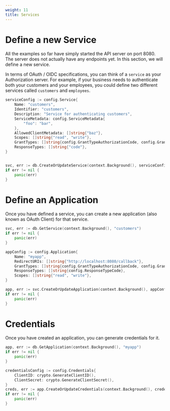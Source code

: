 ```yaml
---
weight: 11
title: Services
---
```


# Define a new Service

All the examples so far have simply started the API server on port 8080. The server does not actually have any endpoints yet. 
In this section, we will define a new service. 

In terms of OAuth / OIDC specifications, you can think of a `service` as your Authorization server.
For example, if your business needs to authenticate both your customers and your employees, you could define 
two different services called `customers` and `employees`.

```go
serviceConfig := config.Service{
	Name: "customers",
    Identifier: "customers",
    Description: "Service for authenticating customers",
    ServiceMetadata: config.ServiceMetadata{
        "foo": "bar",
    },
    AllowedClientMetadata: []string{"baz"},
	Scopes: []string{"read", "write"}, 
	GrantTypes: []string{config.GrantTypeAuthorizationCode, config.GrantTypeRefreshToken},
	ResponseTypes: []string{"code"},
}


svc, err := db.CreateOrUpdateService(context.Background(), serviceConfig)
if err != nil {
    panic(err)
}
```

# Define an Application
Once you have defined a service, you can create a new application (also known as OAuth Client) for that service.
```go
svc, err := db.GetService(context.Background(), "customers")
if err != nil {
    panic(err)
}

appConfig := config.Application{
    Name: "myapp",
    RedirectURIs: []string{"http://localhost:8080/callback"},
    GrantTypes: []string{config.GrantTypeAuthorizationCode, config.GrantTypeRefreshToken},
    ResponseTypes: []string{config.ResponseTypeCode},
    Scopes: []string{"read", "write"},
}

app, err := svc.CreateOrUpdateApplication(context.Background(), appConfig)
if err != nil {
    panic(err)
}
```

# Credentials

Once you have created an application, you can generate credentials for it.

```go
app, err := db.GetApplication(context.Background(), "myapp")
if err != nil {
    panic(err)
}

credentialsConfig := config.Credentials{
    ClientID: crypto.GenerateClientID(),
    ClientSecret: crypto.GenerateClientSecret(),
}
creds, err := app.CreateOrUpdateCredentials(context.Background(), credentialsConfig)
if err != nil {
    panic(err)
}
```